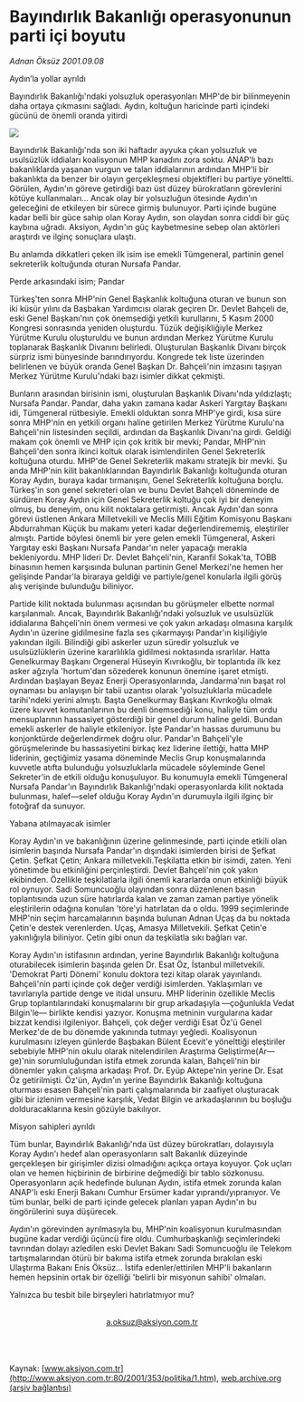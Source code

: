 # Bayındırlık Bakanlığı operasyonunun parti içi boyutu

*Adnan Öksüz 2001.09.08*

<div>
 <p class="baslik">
  Aydın’la yollar ayrıldı
 </p>
 <p class="baslik">
 </p>
 <p class="spot">
  Bayındırlık Bakanlığı'ndaki yolsuzluk operasyonları MHP'de bir bilinmeyenin daha ortaya çıkmasını sağladı. Aydın, koltuğun  haricinde parti içindeki gücünü de önemli oranda yitirdi
 </p>
 <p class="metin">
 </p>
 <img border="0" src="/web/20020112121727im_/http://www.aksiyon.com.tr/2001/353/resimler/aydin.jpg"/>
 <p class="metin">
  Bayındırlık Bakanlığı'nda son iki haftadır ayyuka çıkan yolsuzluk ve usulsüzlük iddiaları koalisyonun MHP kanadını zora soktu. ANAP'lı bazı bakanlıklarda yaşanan vurgun ve talan iddialarının ardından MHP'li bir bakanlıkta da benzer bir olayın gerçekleşmesi objektifleri bu partiye yöneltti. Görülen, Aydın'ın göreve getirdiği bazı üst düzey bürokratların görevlerini kötüye kullanmaları... Ancak olay bir yolsuzluğun ötesinde Aydın'ın geleceğini de etkileyen bir sürece girmiş bulunuyor. Parti içinde bugüne kadar belli bir güce sahip olan Koray Aydın, son olaydan sonra ciddi bir güç kaybına uğradı. Aksiyon, Aydın'ın güç kaybetmesine sebep olan aktörleri araştırdı ve ilginç sonuçlara ulaştı.
 </p>
 <p class="metin">
  Bu anlamda dikkatleri çeken ilk isim ise emekli Tümgeneral, partinin genel sekreterlik koltuğunda oturan Nursafa Pandar.
 </p>
 <p class="metin">
  Perde arkasındaki isim; Pandar
 </p>
 <p class="metin">
  Türkeş'ten sonra MHP'nin Genel Başkanlık koltuğuna oturan ve bunun son iki küsür yılını da Başbakan Yardımcısı olarak geçiren Dr. Devlet Bahçeli de, eski Genel Başkanı'nın çok önemsediği yetkili kurullarını, 5 Kasım 2000 Kongresi sonrasında yeniden oluşturdu. Tüzük değişikliğiyle Merkez Yürütme Kurulu oluşturuldu ve bunun ardından Merkez Yürütme Kurulu toplanarak Başkanlık Divanını belirledi. Oluşturulan Başkanlık Divanı birçok sürpriz ismi bünyesinde barındırıyordu. Kongrede tek liste üzerinden belirlenen ve büyük oranda Genel Başkan Dr. Bahçeli'nin imzasını taşıyan Merkez Yürütme Kurulu'ndaki bazı isimler dikkat çekmişti.
 </p>
 <p class="metin">
  Bunların arasından birisinin ismi, oluşturulan Başkanlık Divanı'nda yıldızlaştı; Nursafa Pandar. Pandar, daha yakın zamana kadar Askeri Yargıtay Başkanı idi, Tümgeneral rütbesiyle. Emekli olduktan sonra MHP'ye girdi, kısa süre sonra MHP'nin en yetkili organı haline getirilen Merkez Yürütme Kurulu'na Bahçeli'nin listesinden seçildi, ardından da Başkanlık Divanı'na girdi. Geldiği makam çok önemli ve MHP için çok kritik bir mevki; Pandar, MHP'nin Bahçeli'den sonra ikinci koltuk olarak isimlendirilen Genel Sekreterlik koltuğuna oturdu. MHP'de Genel Sekreterlik makamı stratejik bir mevki. Şu anda MHP'nin kilit bakanlıklarından Bayındırlık Bakanlığı koltuğunda oturan Koray Aydın, buraya kadar tırmanışını, Genel Sekreterlik koltuğuna borçlu. Türkeş'in son genel sekreteri olan ve bunu Devlet Bahçeli döneminde de sürdüren Koray Aydın için Genel Sekreterlik koltuğu çok iyi bir deneyim olmuş, bu deneyim, onu kilit noktalara getirmişti. Ancak Aydın'dan sonra görevi üstlenen Ankara Milletvekili ve Meclis Milli Eğitim Komisyonu Başkanı Abdurrahman Küçük bu makamı yeteri kadar değerlendirememiş, eleştiriler almıştı. Partide böylesi önemli bir yere gelen emekli Tümgeneral, Askeri Yargıtay eski Başkanı Nursafa Pandar'ın neler yapacağı merakla bekleniyordu. MHP lideri Dr. Devlet Bahçeli'nin, Karanfil Sokak'ta, TOBB binasının hemen karşısında bulunan partinin Genel Merkezi'ne hemen her gelişinde Pandar'la biraraya geldiği ve partiyle/genel konularla ilgili görüş alış verişinde bulunduğu biliniyor.
 </p>
 <p class="metin">
  Partide kilit noktada bulunması açısından bu görüşmeler elbette normal karşılanmalı. Ancak, Bayındırlık Bakanlığı'ndaki yolsuzluk ve usulsüzlük iddialarına Bahçeli'nin önem vermesi ve çok yakın arkadaşı olmasına karşılık Aydın'ın üzerine gidilmesine fazla ses çıkarmayışı Pandar'ın kişiliğiyle yakından ilgili. Bilindiği gibi askerler uzun süredir yolsuzluk ve usulsüzlüklerin üzerine kararlılıkla gidilmesi noktasında ısrarlılar. Hatta Genelkurmay Başkanı Orgeneral Hüseyin Kıvrıkoğlu, bir toplantıda ilk kez asker ağzıyla 'hortum'dan sözederek konunun önemine işaret etmişti. Ardından başlayan Beyaz Enerji Operasyonlarında, Jandarma'nın başat rol oynaması bu anlayışın bir tabii uzantısı olarak 'yolsuzluklarla mücadele tarihi'ndeki yerini almıştı. Başta Genelkurmay Başkanı Kıvrıkoğlu olmak üzere kuvvet komutanlarının bu denli önemsediği konu, haliyle tüm ordu mensuplarının hassasiyet gösterdiği bir genel durum haline geldi. Bundan emekli askerler de haliyle etkileniyor. İşte Pandar'ın hassas durumunu bu konjonktürde değerlendirmek doğru olur. Pandar'ın Bahçeli'yle görüşmelerinde bu hassasiyetini birkaç kez liderine ilettiği, hatta MHP liderinin, geçtiğimiz yasama döneminde Meclis Grup konuşmalarında kuvvetle atıfta bulunduğu yolsuzluklarla mücadele söyleminde Genel Sekreter'in de etkili olduğu konuşuluyor. Bu konumuyla emekli Tümgeneral Nursafa Pandar'ın Bayındırlık Bakanlığı'ndaki operasyonlarda kilit noktada bulunması, halef—selef olduğu Koray Aydın'ın durumuyla ilgili ilginç bir fotoğraf da sunuyor.
 </p>
 <p class="metin">
  Yabana atılmayacak isimler
 </p>
 <p class="metin">
  Koray Aydın'ın ve bakanlığının üzerine gelinmesinde, parti içinde etkili olan isimlerin başında Nursafa Pandar'ın dışındaki isimlerden birisi de Şefkat Çetin. Şefkat Çetin; Ankara milletvekili.Teşkilatta etkin bir isimdi, zaten. Yeni yönetimde bu etkinliğini perçinleştirdi. Devlet Bahçeli'nin çok yakın ekibinden. Özellikle teşkilatlarla ilgili önemli kararlarda onun etkinliği büyük rol oynuyor. Sadi Somuncuoğlu olayından sonra düzenlenen basın toplantısında uzun süre hatırlarda kalan ve zaman zaman partiye yönelik eleştirilerin odağına konulan 'töre'yi hatırlatan da o oldu. 1999 seçimlerinde MHP'nin seçim harcamalarının başında bulunan Adnan Uçaş da bu noktada Çetin'e destek verenlerden. Uçaş, Amasya Milletvekili. Şefkat Çetin'e yakınlığıyla biliniyor. Çetin gibi onun da teşkilatla sıkı bağları var.
 </p>
 <p class="metin">
  Koray Aydın'ın istifasının ardından, yerine Bayındırlık Bakanlığı koltuğuna oturabilecek isimlerin başında gelen Dr. Esat Öz, İstanbul milletvekili. 'Demokrat Parti Dönemi' konulu doktora tezi kitap olarak yayınlandı. Bahçeli'nin parti içinde çok değer verdiği isimlerden.  Yaklaşımları ve tavırlarıyla partide denge ve itidal unsuru. MHP liderinin özellikle Meclis Grup toplantılarındaki konuşmalarını bir grup arkadaşıyla —çoğunlukla Vedat Bilgin'le— birlikte kendisi yazıyor. Konuşma metninin vurgularına kadar bizzat kendisi ilgileniyor. Bahçeli, çok değer verdiği Esat Öz'ü Genel Merkez'de de bu dönemde yakınında tutmayı yeğledi. Koalisyonun kurulmasını izleyen günlerde Başbakan Bülent Ecevit'e yönelttiği eleştiriler sebebiyle MHP'nin okulu olarak nitelendirilen Araştırma Geliştirme(Ar—ge)'nin sorumluluğundan istifa etmek zorunda kalan, Bahçeli'nin bir dönemler yakın çalışma arkadaşı Prof. Dr. Eyüp Aktepe'nin yerine Dr. Esat Öz getirilmişti. Öz'ün, Aydın'ın yerine Bayındırlık Bakanlığı koltuğuna oturması esasen Bahçeli'nin parti çalışmalarında bir zaafiyet oluşturacak gibi bir izlenim vermesine karşılık, Vedat Bilgin ve arkadaşlarının bu boşluğu dolduracaklarına kesin gözüyle bakılıyor.
 </p>
 <p class="metin">
  Misyon sahipleri ayrıldı
 </p>
 <p class="metin">
  Tüm bunlar, Bayındırlık Bakanlığı'nda üst düzey bürokratları, dolayısıyla Koray Aydın'ı hedef alan operasyonların salt Bakanlık düzeyinde gerçekleşen bir girişimler dizisi olmadığını açıkça ortaya koyuyor. Çok uçları olan ve hemen hiçbirinin de birbirine değmediği bir tablo sözkonusu. Operasyonların açık hedefinde bulunan Aydın, istifa etmek zorunda kalan ANAP'lı eski Enerji Bakanı Cumhur Ersümer kadar yıprandı/yıpranıyor. Ve tüm bunlar, belki de parti içinde gelecek planları yapan Aydın'ın bu öngörülerini suya düşürecek.
 </p>
 <p class="metin">
  Aydın'ın görevinden ayrılmasıyla bu, MHP'nin koalisyonun kurulmasından bugüne kadar verdiği üçüncü fire oldu. Cumhurbaşkanlığı seçimlerindeki tavrından dolayı azledilen eski Devlet Bakanı Sadi Somuncuoğlu ile Telekom tartışmalarından ötürü bir bakıma istifa etmek zorunda bırakılan eski Ulaştırma Bakanı Enis Öksüz... İstifa edenler/ettirilen MHP'li bakanların hemen hepsinin ortak bir özelliği 'belirli bir misyonun sahibi' olmaları.
 </p>
 <p class="metin">
  Yalnızca bu tesbit bile birşeyleri hatırlatmıyor mu?
 </p>
 <br/>
 <center>
  <a class="anaorta" href="http://web.archive.org/web/20020112121727/mailto:a.oksuz@aksiyon.com.tr">
   a.oksuz@aksiyon.com.tr
  </a>
 </center>
 <br/>
 <br/>
 <br/>
</div>

Kaynak: [www.aksiyon.com.tr](http://www.aksiyon.com.tr:80/2001/353/politika/1.htm), [web.archive.org (arşiv bağlantısı)](http://web.archive.org/web/20020112121727/http://www.aksiyon.com.tr:80/2001/353/politika/1.htm)
